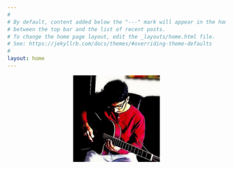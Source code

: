 ```yaml
---
#
# By default, content added below the "---" mark will appear in the home page
# between the top bar and the list of recent posts.
# To change the home page layout, edit the _layouts/home.html file.
# See: https://jekyllrb.com/docs/themes/#overriding-theme-defaults
#
layout: home
---
```

<p align="center">
  <img src="/assets/pratim_photo.jpg" width="200" height = "200" class = "animated fadeInDown" title="Pratim">
</p>
